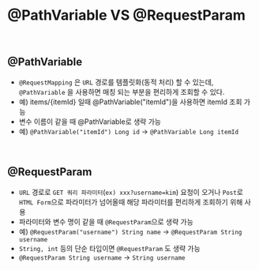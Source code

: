 # @PathVariable VS @RequestParam

<br>

## @PathVariable

- `@RequestMapping` 은 `URL` 경로를 템플릿화(동적 처리) 할 수 있는데, `@PathVariable` 을 사용하면 매칭 되는 부분을 편리하게 조회할 수 있다.
- 예) items/{itemId} 일때 @PathVariable("itemId")을 사용하면 itemId 조회 가능
- 변수 이름이 같을 때 @PathVariable로 생략 가능
- 예) `@PathVariable("itemId") Long id` -> `@PathVariable Long itemId`

<br>

## @RequestParam

- `URL` 경로로 `GET 쿼리 파라미터`(`ex) xxx?username=kim`) 요청이 오거나
`Post`로 `HTML Form`으로 파라미터가 넘어올때 해당 파라미터를 편리하게 조회하기 위해 사용
- 파라미터와 변수 명이 같을 때 `@RequestParam`으로 생략 가능
- 예) `@RequestParam("username") String name` -> `@RequestParam String username`
- `String, int` 등의 단순 타입이면 `@RequestParam` 도 생략 가능
- `@RequestParam String username` -> `String username`


